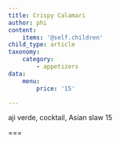 ```yaml
---
title: Crispy Calamari
author: phi
content:
    items: '@self.children'
child_type: article
taxonomy:
    category:
        - appetizers
data:
    menu:
        price: '15'

---
```


aji verde, cocktail, Asian slaw <span class="price">15</span>

===


